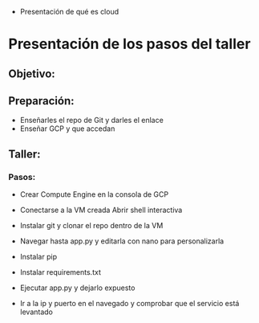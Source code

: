 


- Presentación de qué es cloud

# Presentación de los pasos del taller

## Objetivo:

## Preparación:
- Enseñarles el repo de Git y darles el enlace
- Enseñar GCP y que accedan

## Taller:

### Pasos:
- Crear Compute Engine en la consola de GCP

- Conectarse a la VM creada Abrir shell interactiva

- Instalar git y clonar el repo dentro de la VM

- Navegar hasta app.py y editarla con nano para personalizarla
- Instalar pip
- Instalar requirements.txt
- Ejecutar app.py y dejarlo expuesto
- Ir a la ip y puerto en el navegado y comprobar que el servicio está levantado


